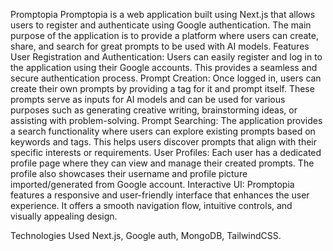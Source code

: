 Promptopia
Promptopia is a web application built using Next.js that allows users to register and authenticate using Google authentication. The main purpose of the application is to provide a platform where users can create, share, and search for great prompts to be used with AI models.
Features
User Registration and Authentication: Users can easily register and log in to the application using their Google accounts. This provides a seamless and secure authentication process.
Prompt Creation: Once logged in, users can create their own prompts by providing a tag for it and prompt itself. These prompts serve as inputs for AI models and can be used for various purposes such as generating creative writing, brainstorming ideas, or assisting with problem-solving.
Prompt Searching: The application provides a search functionality where users can explore existing prompts based on keywords and tags. This helps users discover prompts that align with their specific interests or requirements.
User Profiles: Each user has a dedicated profile page where they can view and manage their created prompts. The profile also showcases their  username and profile picture imported/generated from Google account.
Interactive UI: Promptopia features a responsive and user-friendly interface that enhances the user experience. It offers a smooth navigation flow, intuitive controls, and visually appealing design.

Technologies Used
Next.js, Google auth, MongoDB, TailwindCSS.
